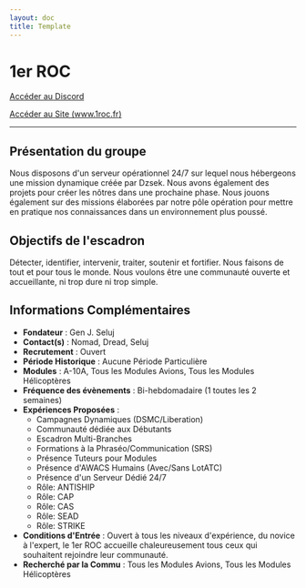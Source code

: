 ```yaml
---
layout: doc
title: Template
---
```


# 1er ROC

[Accéder au Discord](https://discord.gg/tz8xVd5aFS)

[Accéder au Site (www.1roc.fr)](https://www.1roc.fr)

---


## Présentation du groupe

Nous disposons d'un serveur opérationnel 24/7 sur lequel nous hébergeons une mission dynamique créée par Dzsek. Nous avons également des projets pour créer les nôtres dans une prochaine phase. Nous jouons également sur des missions élaborées par notre pôle opération pour mettre en pratique nos connaissances dans un environnement plus poussé.

## Objectifs de l'escadron

Détecter, identifier, intervenir, traiter, soutenir et fortifier. Nous faisons de tout et pour tous le monde. Nous voulons être une communauté ouverte et accueillante, ni trop dure ni trop simple.

## Informations Complémentaires

- **Fondateur** : Gen J. Seluj
- **Contact(s)** : Nomad, Dread, Seluj
- **Recrutement** : Ouvert
- **Période Historique** : Aucune Période Particulière
- **Modules** : A-10A, Tous les Modules Avions, Tous les Modules Hélicoptères
- **Fréquence des évènements** : Bi-hebdomadaire (1 toutes les 2 semaines)
- **Expériences Proposées** :
  - Campagnes Dynamiques (DSMC/Liberation)
  - Communauté dédiée aux Débutants
  - Escadron Multi-Branches
  - Formations à la Phraséo/Communication (SRS)
  - Présence Tuteurs pour Modules
  - Présence d'AWACS Humains (Avec/Sans LotATC)
  - Présence d'un Serveur Dédié 24/7
  - Rôle: ANTISHIP
  - Rôle: CAP
  - Rôle: CAS
  - Rôle: SEAD
  - Rôle: STRIKE
- **Conditions d'Entrée** : Ouvert à tous les niveaux d'expérience, du novice à l'expert, le 1er ROC accueille chaleureusement tous ceux qui souhaitent rejoindre leur communauté.
- **Recherché par la Commu** : Tous les Modules Avions, Tous les Modules Hélicoptères